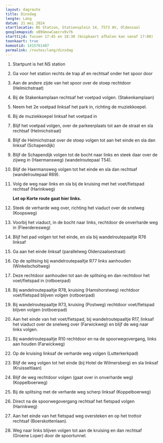 ```yaml
---
layout: dagroute
title: Dinsdag
lengte: Lang
datum: 21 mei 2024
startlocatie: NS Station, Stationsplein 14, 7573 AV, Oldenzaal
googlemapsid: xB9GmvwCaecrx9v76
starttijd: Tussen 17:45 en 18:30 (knipkaart afhalen kan vanaf 17:00)
toonkaart: true
komootid: 1415761487
permalink: /routes/lang/dinsdag
---
```


1.	Startpunt is het NS station 
2.	Ga voor het station rechts de trap af en rechtsaf onder het spoor door 
3.	Aan de andere zijde van het spoor over de stoep rechtdoor (Helmichstraat)  
4.	Bij de Stakenkamplaan rechtsaf het voetpad volgen. (Stakenkamplaan) 
5.	Neem het 2e voetpad linksaf het park in, richting de muziekkoepel. 
6.	Bij de muziekkoepel linksaf het voetpad in 
7.	Blijf het voetpad volgen, over de parkeerplaats tot aan de straat en sla rechtsaf (Helmichstraat) 
8.	Blijf de Helmichstraat over de stoep volgen tot aan het einde en sla dan linksaf (Schapendijk)  
9.	Blijf de Schapendijk volgen tot de bocht naar links en steek daar over de zijweg in (Haermansweg) (wandelroutepaal T54). 
10.	Blijf de Haermansweg volgen tot het einde en sla dan rechtsaf (wandelroutepaal R69). 
11.	Volg de weg naar links en sla bij de kruising met het voet/fietspad rechtsaf (Harinkweg) 

    **Let op Korte route gaat hier links.**

12.	Steek de verharde weg over, richting het viaduct over de snelweg (Koopsweg) 
13.	Voorbij het viaduct, in de bocht naar links, rechtdoor de onverharde weg in (Fleerderesweg)  
14.	Blijf het pad volgen tot het einde, en sla bij wandelroutepaaltje R76 linksaf 
15.	Ga aan het einde linksaf (parallelweg Oldenzaalsestraat)   
16.	Op de splitsing bij wandelroutepaaltje R77 links aanhouden (Winkelscholtweg)   
17.	Deze rechtdoor aanhouden tot aan de splitsing en dan rechtdoor het voet/fietspad in (rotboerpad) 
18.	Bij wandelroutepaaltje R78, kruising (Hamshorstweg) rechtdoor voet/fietspad blijven volgen (rotboerpad) 
19.	Bij wandelroutepaaltje R73, kruising (Postweg) rechtdoor voet/fietspad blijven volgen (rotboerpad) 
20.	Aan het einde van het voet/fietspad, bij wandelroutepaaltje R17, linksaf het viaduct over de snelweg over (Farwickweg) en blijf de weg naar links volgen. 
21.	Bij wandelroutepaaltje R10 rechtdoor en na de spoorwegovergang, links aan houden (Farwickweg)   
22.	Op de kruising linksaf de verharde weg volgen (Lutterkerkpad) 
23.	Blijf de weg volgen tot het einde (bij Hotel de Wilmersberg) en sla linksaf (Kruisseltlaan) 
24.	Blijf de weg rechtdoor volgen (gaat over in onverharde weg) (Koppelboerweg) 
25.	Bij de splitsing met de verharde weg scherp linksaf (Koppelboerweg) 
26.	Direct na de spoorwegovergang rechtsaf het fietspad volgen (Harinkweg) 
27.	Aan het einde van het fietspad weg oversteken en op het trottoir rechtsaf (Boerskottenlaan). 
28.	Weg naar links blijven volgen tot aan de kruising en dan rechtsaf (Groene Loper) door de spoortunnel.

